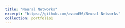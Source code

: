 ```yaml
---
title: "Neural Networks"
excerpt: "https://github.com/avand56/Neural-Networks"
collection: portfolio1
---
```

